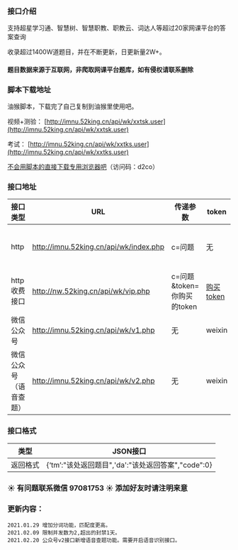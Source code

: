 ### 接口介绍

支持超星学习通、智慧树、智慧职教、职教云、词达人等超过20家网课平台的答案查询

收录超过1400W道题目，并在不断更新，日更新量2W+。

#### 题目数据来源于互联网，非爬取网课平台题库，如有侵权请联系删除

### 脚本下载地址

油猴脚本，下载完了自己复制到油猴里使用吧。

视频+测验： [http://imnu.52king.cn/api/wk/xxtsk.user](http://imnu.52king.cn/api/wk/xxtsk.user)

考试： [http://imnu.52king.cn/api/wk/xxtks.user](http://imnu.52king.cn/api/wk/xxtks.user)

[不会用脚本的直接下载专用浏览器吧](https://cloud.189.cn/t/nqUzMj2mEVFz)（访问码：d2co）

### 接口地址

|接口类型                   | URL                                    | 传递参数                   |token|每天调用总数|
| ----------------------- | -------------------------------------- | -------------------------- | --- |-----|
|http                      |http://imnu.52king.cn/api/wk/index.php  |  c=问题                    |无 |本接口每日免费查询10w次|
|http收费接口                      |http://nw.52king.cn/api/wk/vip.php  |  c=问题&token=你购买的token                   |[购买token](http://imnu.52king.cn/wk/?cid=7&tid=16)   |20000|
|微信公众号                | http://imnu.52king.cn/api/wk/v1.php    | 无                         | weixin|无限制|
|微信公众号（语音查题）                | http://imnu.52king.cn/api/wk/v2.php    | 无                         | weixin|无限制|
 


### 接口格式

| 类型     | JSON接口                                                     | 
| -------- | ------------------------------------------------------------ |
| 返回格式 | {‘tm’:"该处返回题目",'da':"该处返回答案","code":0} | 



### :sunny: 有问题联系微信 97081753 :sunny: 添加好友时请注明来意

### 更新内容：
    2021.01.29 增加分词功能，匹配度更高。
    2021.02.09 限制并发数为2,超出的封禁1天。
    2021.02.20 公众号v2接口新增语音查题功能。需要开启语音识别接口。
